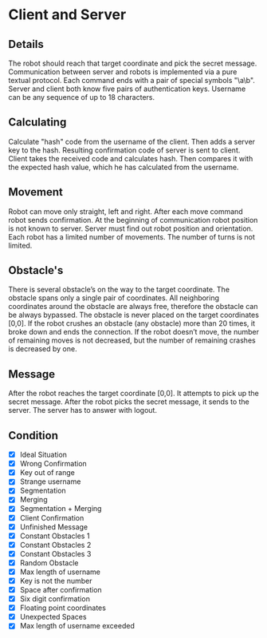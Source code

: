 # Client and Server

## Details

The robot should reach that target coordinate and pick the secret message.
Communication between server and robots is implemented via a pure textual protocol.
Each command ends with a pair of special symbols "\a\b".
Server and client both know five pairs of authentication keys.
Username can be any sequence of up to 18 characters.

## Calculating

Calculate "hash" code from the username of the client.
Then adds a server key to the hash.
Resulting confirmation code of server is sent to client.
Client takes the received code and calculates hash.
Then compares it with the expected hash value, which he has calculated from the username.

## Movement

Robot can move only straight, left and right.
After each move command robot sends confirmation.
At the beginning of communication robot position is not known to server.
Server must find out robot position and orientation.
Each robot has a limited number of movements.
The number of turns is not limited.

## Obstacle's

There is several obstacle’s on the way to the target coordinate.
The obstacle spans only a single pair of coordinates.
All neighboring coordinates around the obstacle are always free, therefore the obstacle can be always bypassed.
The obstacle is never placed on the target coordinates [0,0].
If the robot crushes an obstacle (any obstacle) more than 20 times, it broke down and ends the connection.
If the robot doesn’t move, the number of remaining moves is not decreased, but the number of remaining crashes is decreased by one.

## Message

After the robot reaches the target coordinate [0,0].
It attempts to pick up the secret message.
After the robot picks the secret message, it sends to the server.
The server has to answer with logout.

## Condition

- [x]  Ideal Situation
- [x]  Wrong Confirmation
- [x]  Key out of range
- [x]  Strange username
- [x]  Segmentation
- [x]  Merging
- [x]  Segmentation + Merging
- [x]  Client Confirmation
- [x]  Unfinished Message
- [x]  Constant Obstacles 1
- [x]  Constant Obstacles 2
- [x]  Constant Obstacles 3
- [x]  Random Obstacle
- [x]  Max length of username
- [x]  Key is not the number
- [x]  Space after confirmation
- [x]  Six digit confirmation
- [x]  Floating point coordinates
- [x]  Unexpected Spaces
- [x]  Max length of username exceeded
